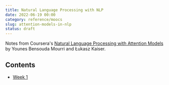 ```yaml
---
title: Natural Language Processing with NLP
date: 2022-06-19 00:00
category: reference/moocs
slug: attention-models-in-nlp
status: draft
---
```


Notes from Coursera's [Natural Language Processing with Attention Models](https://www.coursera.org/learn/attention-models-in-nlp) by Younes Bensouda Mourri and Łukasz Kaiser.

## Contents

* [Week 1]({filename}/reference/moocs/coursera/attention-models-in-nlp/week-1.md)